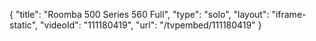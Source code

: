 {
    "title": "Roomba 500 Series 560 Full",
    "type": "solo",
    "layout": "iframe-static",
    "videoId": "111180419",
    "url": "\/tvpembed\/111180419"
}